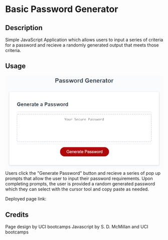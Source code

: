# Basic Password Generator

## Description

Simple JavaScript Application which allows users to input a series of criteria for a password and recieve a randomly generated output that meets those criteria. 

## Usage

<img src="./Assets/03-javascript-homework-demo.png"/>
Users click the "Generate Password" button and recieve a series of pop up prompts that allow the user to input their password requirements. Upon completing prompts, the user is provided a random generated password which they can select with the cursor tool and copy paste as needed.

Deployed page link: 

## Credits
Page design by UCI bootcamps
Javascript by S. D. McMillan and UCI bootcamps
